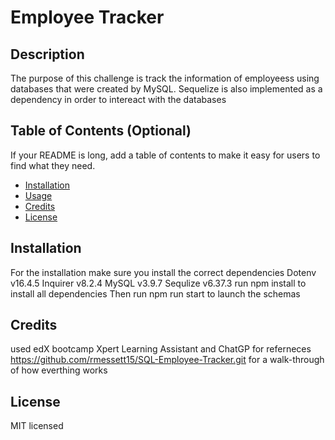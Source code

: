 # Employee Tracker

## Description
The purpose of this challenge is track the information of employeess using databases that were created by MySQL. Sequelize is also implemented as a dependency in order to intereact with the databases

## Table of Contents (Optional)

If your README is long, add a table of contents to make it easy for users to find what they need.

- [Installation](#installation)
- [Usage](#usage)
- [Credits](#credits)
- [License](#license)

## Installation

For the installation make sure you install the correct dependencies
Dotenv v16.4.5
Inquirer v8.2.4
MySQL v3.9.7
Sequlize v6.37.3
run npm install to install all dependencies Then run npm run start to launch the schemas

## Credits

used edX bootcamp Xpert Learning Assistant and ChatGP for referneces
https://github.com/rmessett15/SQL-Employee-Tracker.git for a walk-through of how everthing works

## License

MIT licensed